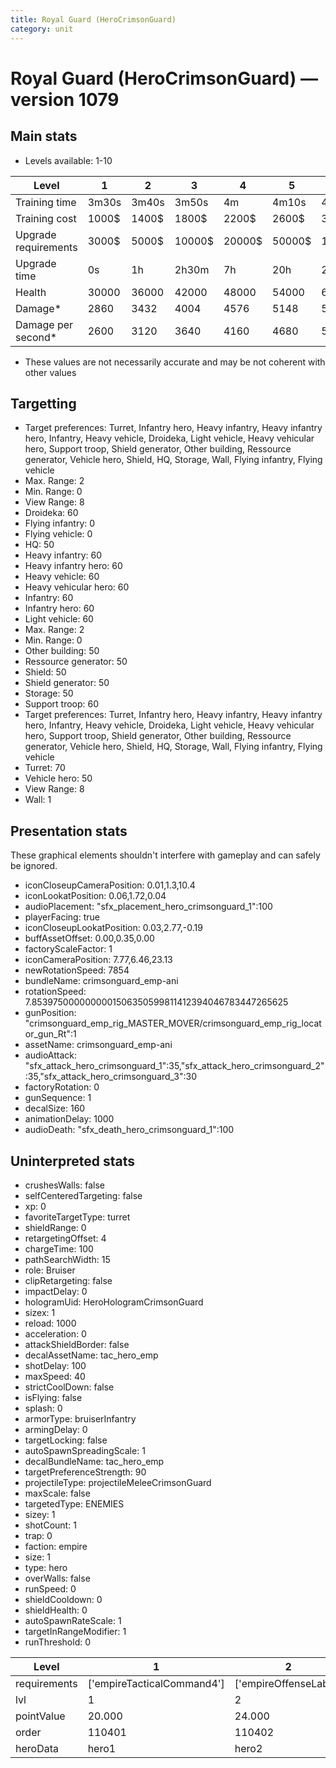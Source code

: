 ```yaml
---
title: Royal Guard (HeroCrimsonGuard)
category: unit
---
```


# Royal Guard (HeroCrimsonGuard) — version 1079

## Main stats

  * Levels available: 1-10

|Level               |1    |2    |3     |4     |5     |6      |7      |8      |9       |10      |
|--------------------|-----|-----|------|------|------|-------|-------|-------|--------|--------|
|Training time       |3m30s|3m40s|3m50s |4m    |4m10s |4m20s  |4m30s  |9m20s  |9m40s   |10m     |
|Training cost       |1000$|1400$|1800$ |2200$ |2600$ |3000$  |3400$  |4000$  |4200$   |4600$   |
|Upgrade requirements|3000$|5000$|10000$|20000$|50000$|135000$|225000$|450000$|1500000$|2500000$|
|Upgrade time        |0s   |1h   |2h30m |7h    |20h   |2d12h  |4d     |6d     |1w1d    |1w5d    |
|Health              |30000|36000|42000 |48000 |54000 |60000  |66000  |72000  |78000   |90000   |
|Damage*             |2860 |3432 |4004  |4576  |5148  |5720   |6292   |6864   |7436    |8580    |
|Damage per second*  |2600 |3120 |3640  |4160  |4680  |5200   |5720   |6240   |6760    |7800    |

* These values are not necessarily accurate and may be not coherent with other values

## Targetting

  * Target preferences: Turret, Infantry hero, Heavy infantry, Heavy infantry hero, Infantry, Heavy vehicle, Droideka, Light vehicle, Heavy vehicular hero, Support troop, Shield generator, Other building, Ressource generator, Vehicle hero, Shield, HQ, Storage, Wall, Flying infantry, Flying vehicle
  * Max. Range: 2
  * Min. Range: 0
  * View Range: 8
  * Droideka: 60
  * Flying infantry: 0
  * Flying vehicle: 0
  * HQ: 50
  * Heavy infantry: 60
  * Heavy infantry hero: 60
  * Heavy vehicle: 60
  * Heavy vehicular hero: 60
  * Infantry: 60
  * Infantry hero: 60
  * Light vehicle: 60
  * Max. Range: 2
  * Min. Range: 0
  * Other building: 50
  * Ressource generator: 50
  * Shield: 50
  * Shield generator: 50
  * Storage: 50
  * Support troop: 60
  * Target preferences: Turret, Infantry hero, Heavy infantry, Heavy infantry hero, Infantry, Heavy vehicle, Droideka, Light vehicle, Heavy vehicular hero, Support troop, Shield generator, Other building, Ressource generator, Vehicle hero, Shield, HQ, Storage, Wall, Flying infantry, Flying vehicle
  * Turret: 70
  * Vehicle hero: 50
  * View Range: 8
  * Wall: 1

## Presentation stats

These graphical elements shouldn't interfere with gameplay and can safely be ignored.

  * iconCloseupCameraPosition: 0.01,1.3,10.4
  * iconLookatPosition: 0.06,1.72,0.04
  * audioPlacement: "sfx_placement_hero_crimsonguard_1":100
  * playerFacing: true
  * iconCloseupLookatPosition: 0.03,2.77,-0.19
  * buffAssetOffset: 0.00,0.35,0.00
  * factoryScaleFactor: 1
  * iconCameraPosition: 7.77,6.46,23.13
  * newRotationSpeed: 7854
  * bundleName: crimsonguard_emp-ani
  * rotationSpeed: 7.8539750000000001506350599811412394046783447265625
  * gunPosition: "crimsonguard_emp_rig_MASTER_MOVER/crimsonguard_emp_rig_locator_gun_Rt":1
  * assetName: crimsonguard_emp-ani
  * audioAttack: "sfx_attack_hero_crimsonguard_1":35,"sfx_attack_hero_crimsonguard_2":35,"sfx_attack_hero_crimsonguard_3":30
  * factoryRotation: 0
  * gunSequence: 1
  * decalSize: 160
  * animationDelay: 1000
  * audioDeath: "sfx_death_hero_crimsonguard_1":100

## Uninterpreted stats

  * crushesWalls: false
  * selfCenteredTargeting: false
  * xp: 0
  * favoriteTargetType: turret
  * shieldRange: 0
  * retargetingOffset: 4
  * chargeTime: 100
  * pathSearchWidth: 15
  * role: Bruiser
  * clipRetargeting: false
  * impactDelay: 0
  * hologramUid: HeroHologramCrimsonGuard
  * sizex: 1
  * reload: 1000
  * acceleration: 0
  * attackShieldBorder: false
  * decalAssetName: tac_hero_emp
  * shotDelay: 100
  * maxSpeed: 40
  * strictCoolDown: false
  * isFlying: false
  * splash: 0
  * armorType: bruiserInfantry
  * armingDelay: 0
  * targetLocking: false
  * autoSpawnSpreadingScale: 1
  * decalBundleName: tac_hero_emp
  * targetPreferenceStrength: 90
  * projectileType: projectileMeleeCrimsonGuard
  * maxScale: false
  * targetedType: ENEMIES
  * sizey: 1
  * shotCount: 1
  * trap: 0
  * faction: empire
  * size: 1
  * type: hero
  * overWalls: false
  * runSpeed: 0
  * shieldCooldown: 0
  * shieldHealth: 0
  * autoSpawnRateScale: 1
  * targetInRangeModifier: 1
  * runThreshold: 0

|Level       |1                         |2                    |3                    |4                    |5                    |6                    |7                    |8                    |9                    |10                    |
|------------|--------------------------|---------------------|---------------------|---------------------|---------------------|---------------------|---------------------|---------------------|---------------------|----------------------|
|requirements|['empireTacticalCommand4']|['empireOffenseLab2']|['empireOffenseLab3']|['empireOffenseLab4']|['empireOffenseLab5']|['empireOffenseLab6']|['empireOffenseLab7']|['empireOffenseLab8']|['empireOffenseLab9']|['empireOffenseLab10']|
|lvl         |1                         |2                    |3                    |4                    |5                    |6                    |7                    |8                    |9                    |10                    |
|pointValue  |20.000                    |24.000               |28.000               |32.000               |36.000               |40.000               |44.000               |48.000               |52.000               |60.000                |
|order       |110401                    |110402               |110403               |110404               |110405               |110406               |110407               |110408               |110409               |110410                |
|heroData    |hero1                     |hero2                |hero3                |hero4                |hero5                |hero6                |hero7                |hero8                |hero9                |hero10                |

